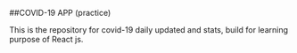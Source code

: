 ##COVID-19 APP (practice)

This is the repository for covid-19 daily updated and stats, build for learning purpose of React js.
